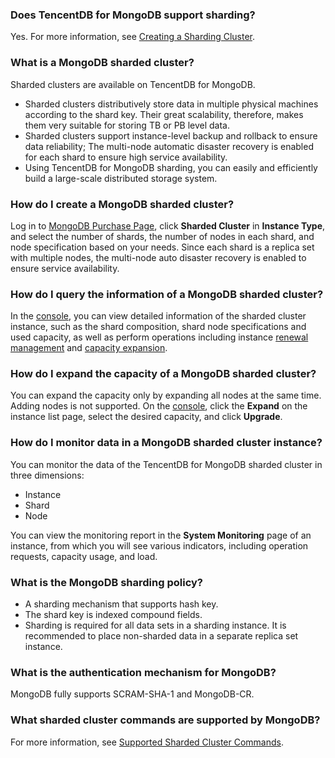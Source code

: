 
### Does TencentDB for MongoDB support sharding?
Yes. For more information, see [Creating a Sharding Cluster](https://intl.cloud.tencent.com/document/product/240/8333).

### What is a MongoDB sharded cluster?
Sharded clusters are available on TencentDB for MongoDB.
- Sharded clusters distributively store data in multiple physical machines according to the shard key. Their great scalability, therefore, makes them very suitable for storing TB or PB level data.
- Sharded clusters support instance-level backup and rollback to ensure data reliability; The multi-node automatic disaster recovery is enabled for each shard to ensure high service availability.
- Using TencentDB for MongoDB sharding, you can easily and efficiently build a large-scale distributed storage system.

### How do I create a MongoDB sharded cluster?
Log in to [MongoDB Purchase Page](https://buy.cloud.tencent.com/mongodb?clusterType=1), click **Sharded Cluster** in **Instance Type**, and select the number of shards, the number of nodes in each shard, and node specification based on your needs.
Since each shard is a replica set with multiple nodes, the multi-node auto disaster recovery is enabled to ensure service availability.

### How do I query the information of a MongoDB sharded cluster?
In the [console](https://console.cloud.tencent.com/mongodb), you can view detailed information of the sharded cluster instance, such as the shard composition, shard node specifications and used capacity, as well as perform operations including instance [renewal management](https://intl.cloud.tencent.com/document/product/240/3552) and [capacity expansion](https://intl.cloud.tencent.com/document/product/240/19911).

### How do I expand the capacity of a MongoDB sharded cluster?
You can expand the capacity only by expanding all nodes at the same time. Adding nodes is not supported.
On the [console](https://console.cloud.tencent.com/mongodb), click the **Expand** on the instance list page, select the desired capacity, and click **Upgrade**.

### How do I monitor data in a MongoDB sharded cluster instance?
You can monitor the data of the TencentDB for MongoDB sharded cluster in three dimensions:
- Instance
- Shard
- Node

You can view the monitoring report in the **System Monitoring** page of an instance, from which you will see various indicators, including operation requests, capacity usage, and load.

### What is the MongoDB sharding policy?
- A sharding mechanism that supports hash key.
- The shard key is indexed compound fields.
- Sharding is required for all data sets in a sharding instance. It is recommended to place non-sharded data in a separate replica set instance.

### What is the authentication mechanism for MongoDB?
MongoDB fully supports SCRAM-SHA-1 and MongoDB-CR.

### What sharded cluster commands are supported by MongoDB?
For more information, see [Supported Sharded Cluster Commands](https://intl.cloud.tencent.com/document/product/240/8334).

